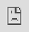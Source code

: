 ```yaml
---
layout: post
title:  "54 Small Business Ideas for Anyone Who Wants to Run Their Own Business"
date:   2021-10-23 11:02:58 +0200
categories: sales
image: /images/posts/small-business-ideas.jpg
shares: 1707
---
```


Airbnb Co-founder, Brian Chesky, said, "If we tried to think of a good idea, we wouldn’t have been able to think of a good idea. You just have to find the solution for a problem in your own life."

If you’re like Brian and you’ve already thought about a solution for a problem you encounter in your life — or you’re on the path to doing so — then starting a small business may be in your future. It may also be for you if you dream of clocking out of your nine-to-five job for the last time and becoming your own boss.

But while you might feel ready for a new venture and passionate about your idea, you might be looking for some direction.

Best Small Business Ideas
=======

Handyman
-----------

<img alt="Handyman website homepage picturing four images of handymen helping clients with tasks " src="https://blog.hubspot.com/hs-fs/hubfs/Google%20Drive%20Integration/53%20Small%20Business%20Ideas%20for%20Anyone%20Who%20Wants%20to%20Run%20Their%20Own%20Business-Mar-12-2021-12-15-26-38-AM.png?width=650&amp;name=53%20Small%20Business%20Ideas%20for%20Anyone%20Who%20Wants%20to%20Run%20Their%20Own%20Business-Mar-12-2021-12-15-26-38-AM.png" title="" width="650" style="margin-left: auto; margin-right: auto; display: block; width: 650px;" srcset="https://blog.hubspot.com/hs-fs/hubfs/Google%20Drive%20Integration/53%20Small%20Business%20Ideas%20for%20Anyone%20Who%20Wants%20to%20Run%20Their%20Own%20Business-Mar-12-2021-12-15-26-38-AM.png?width=325&amp;name=53%20Small%20Business%20Ideas%20for%20Anyone%20Who%20Wants%20to%20Run%20Their%20Own%20Business-Mar-12-2021-12-15-26-38-AM.png 325w, https://blog.hubspot.com/hs-fs/hubfs/Google%20Drive%20Integration/53%20Small%20Business%20Ideas%20for%20Anyone%20Who%20Wants%20to%20Run%20Their%20Own%20Business-Mar-12-2021-12-15-26-38-AM.png?width=650&amp;name=53%20Small%20Business%20Ideas%20for%20Anyone%20Who%20Wants%20to%20Run%20Their%20Own%20Business-Mar-12-2021-12-15-26-38-AM.png 650w, https://blog.hubspot.com/hs-fs/hubfs/Google%20Drive%20Integration/53%20Small%20Business%20Ideas%20for%20Anyone%20Who%20Wants%20to%20Run%20Their%20Own%20Business-Mar-12-2021-12-15-26-38-AM.png?width=975&amp;name=53%20Small%20Business%20Ideas%20for%20Anyone%20Who%20Wants%20to%20Run%20Their%20Own%20Business-Mar-12-2021-12-15-26-38-AM.png 975w, https://blog.hubspot.com/hs-fs/hubfs/Google%20Drive%20Integration/53%20Small%20Business%20Ideas%20for%20Anyone%20Who%20Wants%20to%20Run%20Their%20Own%20Business-Mar-12-2021-12-15-26-38-AM.png?width=1300&amp;name=53%20Small%20Business%20Ideas%20for%20Anyone%20Who%20Wants%20to%20Run%20Their%20Own%20Business-Mar-12-2021-12-15-26-38-AM.png 1300w, https://blog.hubspot.com/hs-fs/hubfs/Google%20Drive%20Integration/53%20Small%20Business%20Ideas%20for%20Anyone%20Who%20Wants%20to%20Run%20Their%20Own%20Business-Mar-12-2021-12-15-26-38-AM.png?width=1625&amp;name=53%20Small%20Business%20Ideas%20for%20Anyone%20Who%20Wants%20to%20Run%20Their%20Own%20Business-Mar-12-2021-12-15-26-38-AM.png 1625w, https://blog.hubspot.com/hs-fs/hubfs/Google%20Drive%20Integration/53%20Small%20Business%20Ideas%20for%20Anyone%20Who%20Wants%20to%20Run%20Their%20Own%20Business-Mar-12-2021-12-15-26-38-AM.png?width=1950&amp;name=53%20Small%20Business%20Ideas%20for%20Anyone%20Who%20Wants%20to%20Run%20Their%20Own%20Business-Mar-12-2021-12-15-26-38-AM.png 1950w" sizes="(max-width: 650px) 100vw, 650px">
Are you always fixing things around the house? Often on-call when friends need small projects completed? Create a website, conduct a competitive analysis to determine what your time and expertise are worth, and turn to the friends you’ve helped before for referrals.

Woodworker
-----------
Similarly, if you have a passion for crafting beautiful furniture or other home goods out of wood, that could be a small business niche for you. Get started by listing a few of your pieces on sites like Etsy. Once you build a following, consider starting a website, accepting custom orders, or expanding to refinishing work and upholstery.

Online Dating Consultant
-----------
Dating consultants usually charge for their time. They help people create successful online dating profiles, source possible matches from outside the typical online channels, and offer a level of personalization that a site like Tinder can’t. Think you’ve got a knack for the match? This might be the business for you.

Sewing and Alteration Specialist
-----------
<img alt="Small business sewing and alteration specialist measuring a person's chest for a suit" src="https://blog.hubspot.com/hs-fs/hubfs/Google%20Drive%20Integration/53%20Small%20Business%20Ideas%20for%20Anyone%20Who%20Wants%20to%20Run%20Their%20Own%20Business-3.png?width=650&amp;name=53%20Small%20Business%20Ideas%20for%20Anyone%20Who%20Wants%20to%20Run%20Their%20Own%20Business-3.png" title="" width="650" style="margin-left: auto; margin-right: auto; display: block; width: 650px;" srcset="https://blog.hubspot.com/hs-fs/hubfs/Google%20Drive%20Integration/53%20Small%20Business%20Ideas%20for%20Anyone%20Who%20Wants%20to%20Run%20Their%20Own%20Business-3.png?width=325&amp;name=53%20Small%20Business%20Ideas%20for%20Anyone%20Who%20Wants%20to%20Run%20Their%20Own%20Business-3.png 325w, https://blog.hubspot.com/hs-fs/hubfs/Google%20Drive%20Integration/53%20Small%20Business%20Ideas%20for%20Anyone%20Who%20Wants%20to%20Run%20Their%20Own%20Business-3.png?width=650&amp;name=53%20Small%20Business%20Ideas%20for%20Anyone%20Who%20Wants%20to%20Run%20Their%20Own%20Business-3.png 650w, https://blog.hubspot.com/hs-fs/hubfs/Google%20Drive%20Integration/53%20Small%20Business%20Ideas%20for%20Anyone%20Who%20Wants%20to%20Run%20Their%20Own%20Business-3.png?width=975&amp;name=53%20Small%20Business%20Ideas%20for%20Anyone%20Who%20Wants%20to%20Run%20Their%20Own%20Business-3.png 975w, https://blog.hubspot.com/hs-fs/hubfs/Google%20Drive%20Integration/53%20Small%20Business%20Ideas%20for%20Anyone%20Who%20Wants%20to%20Run%20Their%20Own%20Business-3.png?width=1300&amp;name=53%20Small%20Business%20Ideas%20for%20Anyone%20Who%20Wants%20to%20Run%20Their%20Own%20Business-3.png 1300w, https://blog.hubspot.com/hs-fs/hubfs/Google%20Drive%20Integration/53%20Small%20Business%20Ideas%20for%20Anyone%20Who%20Wants%20to%20Run%20Their%20Own%20Business-3.png?width=1625&amp;name=53%20Small%20Business%20Ideas%20for%20Anyone%20Who%20Wants%20to%20Run%20Their%20Own%20Business-3.png 1625w, https://blog.hubspot.com/hs-fs/hubfs/Google%20Drive%20Integration/53%20Small%20Business%20Ideas%20for%20Anyone%20Who%20Wants%20to%20Run%20Their%20Own%20Business-3.png?width=1950&amp;name=53%20Small%20Business%20Ideas%20for%20Anyone%20Who%20Wants%20to%20Run%20Their%20Own%20Business-3.png 1950w" sizes="(max-width: 650px) 100vw, 650px">
People will always need clothing hemmed and buttons mended — and you could be the person to do it. If you love sewing, start by offering simple services like those mentioned above and expand your repertoire to dressmaking and design as you build a customer base and demand.

Freelance Developer
-----------
From building websites for other small businesses to providing technical support for certain projects, quality web development is in high demand right now. As a web developer, you'll naturally have a technical skill set. Distill your knowledge and expertise so customers who don't have your experience are able to understand what it is you'll be helping them achieve.

To help with this, test your messaging on friends and family who don’t have a firm understanding of the work you do. If they’re able to summarize what you do, your messaging is likely effective among people outside of your industry.

Personal Trainer
-----------
Offer in-home consultations, personalized nutrition and exercise regimens, and community boot camps to get the word out. Don’t forget to populate an Instagram feed with inspirational quotes, free exercise videos, and yummy snack ideas as well — it’s a common way for fitness gurus to build their brands in our digital world.

If you choose to go this route, it’s OK to start small at first, then scale up. For instance, MOURfit is a personal training business in Indianapolis that started in a shared gym, then grew to a private gym that offers group fitness, personal training, and nutrition services.

Freelance Graphic Designer
-----------
Set your own hours, choose your projects, and build a portfolio and business you’re proud of. From website design to blog graphics and more, many companies seek out experienced graphic designers for support on a variety of projects.

If you’re just starting out with graphic design, try these eight tips and tricks that are ideal for beginners. If you’re more experienced but need to build your portfolio to attract clients, these prompts will get your creativity flowing in no time.

Life/ Career Coach
-----------
If you have experience navigating career, personal, and social transitions successfully, put it to good use as a life or career coach. Many of us are looking for guidance in our careers — and finding someone with the time to mentor us can be tough.

Life/ career coaches don’t come cheap, but they are able to offer clients the intense and hands-on training and advice they need to make serious moves in their personal and professional lives. After all, everyone needs some uplifting advice from time to time.

<img alt="Career Coach Nariah Broadus" src="https://blog.hubspot.com/hs-fs/hubfs/Google%20Drive%20Integration/53%20Small%20Business%20Ideas%20for%20Anyone%20Who%20Wants%20to%20Run%20Their%20Own%20Business.jpeg?width=650&amp;name=53%20Small%20Business%20Ideas%20for%20Anyone%20Who%20Wants%20to%20Run%20Their%20Own%20Business.jpeg" title="" width="650" style="margin-left: auto; margin-right: auto; display: block; width: 650px;" srcset="https://blog.hubspot.com/hs-fs/hubfs/Google%20Drive%20Integration/53%20Small%20Business%20Ideas%20for%20Anyone%20Who%20Wants%20to%20Run%20Their%20Own%20Business.jpeg?width=325&amp;name=53%20Small%20Business%20Ideas%20for%20Anyone%20Who%20Wants%20to%20Run%20Their%20Own%20Business.jpeg 325w, https://blog.hubspot.com/hs-fs/hubfs/Google%20Drive%20Integration/53%20Small%20Business%20Ideas%20for%20Anyone%20Who%20Wants%20to%20Run%20Their%20Own%20Business.jpeg?width=650&amp;name=53%20Small%20Business%20Ideas%20for%20Anyone%20Who%20Wants%20to%20Run%20Their%20Own%20Business.jpeg 650w, https://blog.hubspot.com/hs-fs/hubfs/Google%20Drive%20Integration/53%20Small%20Business%20Ideas%20for%20Anyone%20Who%20Wants%20to%20Run%20Their%20Own%20Business.jpeg?width=975&amp;name=53%20Small%20Business%20Ideas%20for%20Anyone%20Who%20Wants%20to%20Run%20Their%20Own%20Business.jpeg 975w, https://blog.hubspot.com/hs-fs/hubfs/Google%20Drive%20Integration/53%20Small%20Business%20Ideas%20for%20Anyone%20Who%20Wants%20to%20Run%20Their%20Own%20Business.jpeg?width=1300&amp;name=53%20Small%20Business%20Ideas%20for%20Anyone%20Who%20Wants%20to%20Run%20Their%20Own%20Business.jpeg 1300w, https://blog.hubspot.com/hs-fs/hubfs/Google%20Drive%20Integration/53%20Small%20Business%20Ideas%20for%20Anyone%20Who%20Wants%20to%20Run%20Their%20Own%20Business.jpeg?width=1625&amp;name=53%20Small%20Business%20Ideas%20for%20Anyone%20Who%20Wants%20to%20Run%20Their%20Own%20Business.jpeg 1625w, https://blog.hubspot.com/hs-fs/hubfs/Google%20Drive%20Integration/53%20Small%20Business%20Ideas%20for%20Anyone%20Who%20Wants%20to%20Run%20Their%20Own%20Business.jpeg?width=1950&amp;name=53%20Small%20Business%20Ideas%20for%20Anyone%20Who%20Wants%20to%20Run%20Their%20Own%20Business.jpeg 1950w" sizes="(max-width: 650px) 100vw, 650px">

Looking for inspiration? Nariah Broadus has dedicated more than 20 years to helping people create better working environments and navigate change successfully as a career and leadership coach. Check out her story for more inspiration to get started with this small business idea.

Resume Writer
-----------
Creating a resume, cover letter, and — when necessary — portfolio for a new job can be tough and time consuming. That’s why many people hire help. Assist clients with tailored resumes, beautifully edited cover letters, and carefully-crafted portfolios that make it impossible for employers to ignore.

Freelance Writer
-----------
If you have writing skills, there’s someone out there willing to pay you for them. Write blog posts, magazine articles, and website copy galore — just make sure you have a body of work built up to share with potential clients. Even if you create a few sample pieces to have on hand, they’ll help exhibit your work and attract new business.

Translator
-----------
Speak a foreign language? Start a translation service. Consider specializing in a specific genre of translation, like medical or financial translation, as you might be able to fill a niche need in your community.

Garden Designer
-----------
Many people have the willingness to do the dirty work in their backyards, but few have the know-how to complete the first part of this process — designing and planning the backyard space. Draw up the designs for your clients’ outdoor spaces and let them do the actual digging.

Ecommerce Store Owner
-----------
Do you create, collect, or curate anything special? Consider starting an ecommerce store and turning your hobby into a full-time job. Whether you need somewhere to sell all that pottery you’ve been making, or an excuse to search for the sports memorabilia you love tracking down, an ecommerce store can make it financially viable for you to pursue your passion.

Landscaper
-----------
Mowing, tree-trimming, and seasonal decor are all neighborhood needs. If you have or can acquire the equipment, a landscaping business can be a lucrative affair.

Videographer
-----------
Video production requires you to have invested in the equipment up front which can be quite expensive. But that’s also what makes your services so valuable. Make sure you have a reel of your work to share or create a website with several selections of your work available for interested viewers.

To learn more about the art of videography, check out The Ultimate Guide to Video Marketing.

Photographer
-----------
Start by conducting photo shoots for your family and friends. As you build a body of work, ask for referrals and reviews. Photography businesses often grow by word of mouth, so create a Facebook page where you can tag recent clients. Videos that you tag those clients in will show up in their friends’ newsfeeds where they can view your work. You can also ask them to leave reviews on your Facebook business page.

<iframe width="200" height="113" src="https://www.youtube.com/embed/i17KKweMtvQ?feature=oembed" frameborder="0" allow="accelerometer; autoplay; clipboard-write; encrypted-media; gyroscope; picture-in-picture" allowfullscreen="" style="position: absolute; top: 0px; left: 0px; width: 100%; height: 100%; border: none;" xml="lang" data-mce-src="https://www.youtube.com/embed/i17KKweMtvQ?feature=oembed" data-mce-style="position: absolute; top: 0px; left: 0px; width: 100%; height: 100%; border: none;"></iframe>

If you’re not sure where to start with freelance photography, take a look at Erica Clayton’s journey into the business. Her advice? Give yourself a firm deadline to turn a profit.

Travel Planner
-----------
The time of the travel agent might be passing, but people are still looking for those with a knack for more nontraditional travel coordination. If you always plan the perfect vacations complete with beautiful hotels, the ideal location, and a bevy of delicious restaurants lined up for every evening, consider advertising your services as a more modern approach to travel planning.

Car-detailing Specialist
-----------
The devil is in the details and you can be too. Car-detailing services that travel to the client are convenient for busy people who can’t find the time to run through the car wash. With this business, your clients only have to pay and the service will be done for them before they know it. Just make sure you have the flexibility, transportation, and equipment to take your business on the road.

Home Inspector
-----------
Working as a home inspector requires a certification and a great deal of expertise, but it can offer a flexible work schedule and stable income. Confirm the licensing requirements in your state before getting started with this type of small business. You’ll want to make sure you’re providing the best service to your clients by having all of your credentials in order.

House Cleaner
-----------
With a low barrier to entry, house cleaning can be a great way to start doing what you love — soon. Consider advertising to homes in your neighborhood and get more bang for your buck by earning a few small businesses as clients as well. They’ll usually bring in a higher paycheck for a similar amount of work.

Need some inspiration? This small business cleaning service grew virtually overnight on Instagram after their content went viral during the pandemic.

<img alt="Go Clean Co Instagram profile" src="https://blog.hubspot.com/hs-fs/hubfs/Google%20Drive%20Integration/53%20Small%20Business%20Ideas%20for%20Anyone%20Who%20Wants%20to%20Run%20Their%20Own%20Business.png?width=650&amp;name=53%20Small%20Business%20Ideas%20for%20Anyone%20Who%20Wants%20to%20Run%20Their%20Own%20Business.png" title="" width="650" style="width: 650px; margin-left: auto; margin-right: auto; display: block;" srcset="https://blog.hubspot.com/hs-fs/hubfs/Google%20Drive%20Integration/53%20Small%20Business%20Ideas%20for%20Anyone%20Who%20Wants%20to%20Run%20Their%20Own%20Business.png?width=325&amp;name=53%20Small%20Business%20Ideas%20for%20Anyone%20Who%20Wants%20to%20Run%20Their%20Own%20Business.png 325w, https://blog.hubspot.com/hs-fs/hubfs/Google%20Drive%20Integration/53%20Small%20Business%20Ideas%20for%20Anyone%20Who%20Wants%20to%20Run%20Their%20Own%20Business.png?width=650&amp;name=53%20Small%20Business%20Ideas%20for%20Anyone%20Who%20Wants%20to%20Run%20Their%20Own%20Business.png 650w, https://blog.hubspot.com/hs-fs/hubfs/Google%20Drive%20Integration/53%20Small%20Business%20Ideas%20for%20Anyone%20Who%20Wants%20to%20Run%20Their%20Own%20Business.png?width=975&amp;name=53%20Small%20Business%20Ideas%20for%20Anyone%20Who%20Wants%20to%20Run%20Their%20Own%20Business.png 975w, https://blog.hubspot.com/hs-fs/hubfs/Google%20Drive%20Integration/53%20Small%20Business%20Ideas%20for%20Anyone%20Who%20Wants%20to%20Run%20Their%20Own%20Business.png?width=1300&amp;name=53%20Small%20Business%20Ideas%20for%20Anyone%20Who%20Wants%20to%20Run%20Their%20Own%20Business.png 1300w, https://blog.hubspot.com/hs-fs/hubfs/Google%20Drive%20Integration/53%20Small%20Business%20Ideas%20for%20Anyone%20Who%20Wants%20to%20Run%20Their%20Own%20Business.png?width=1625&amp;name=53%20Small%20Business%20Ideas%20for%20Anyone%20Who%20Wants%20to%20Run%20Their%20Own%20Business.png 1625w, https://blog.hubspot.com/hs-fs/hubfs/Google%20Drive%20Integration/53%20Small%20Business%20Ideas%20for%20Anyone%20Who%20Wants%20to%20Run%20Their%20Own%20Business.png?width=1950&amp;name=53%20Small%20Business%20Ideas%20for%20Anyone%20Who%20Wants%20to%20Run%20Their%20Own%20Business.png 1950w" sizes="(max-width: 650px) 100vw, 650px">

Personal Chef
-----------
We all love to eat, but few of us have the time or energy to cook healthy, delicious meals. Advertise your services to local families and businesses alike. To save on start-up costs, consider scheduling certain groups of clients together — say, vegetarians — so you can cook larger quantities of the same dish.

<img alt="Four images with different food dishes including pasta, ceviche, and beef" src="https://blog.hubspot.com/hs-fs/hubfs/Google%20Drive%20Integration/53%20Small%20Business%20Ideas%20for%20Anyone%20Who%20Wants%20to%20Run%20Their%20Own%20Business-1.png?width=650&amp;name=53%20Small%20Business%20Ideas%20for%20Anyone%20Who%20Wants%20to%20Run%20Their%20Own%20Business-1.png" title="" width="650" style="margin-left: auto; margin-right: auto; display: block; width: 650px;" srcset="https://blog.hubspot.com/hs-fs/hubfs/Google%20Drive%20Integration/53%20Small%20Business%20Ideas%20for%20Anyone%20Who%20Wants%20to%20Run%20Their%20Own%20Business-1.png?width=325&amp;name=53%20Small%20Business%20Ideas%20for%20Anyone%20Who%20Wants%20to%20Run%20Their%20Own%20Business-1.png 325w, https://blog.hubspot.com/hs-fs/hubfs/Google%20Drive%20Integration/53%20Small%20Business%20Ideas%20for%20Anyone%20Who%20Wants%20to%20Run%20Their%20Own%20Business-1.png?width=650&amp;name=53%20Small%20Business%20Ideas%20for%20Anyone%20Who%20Wants%20to%20Run%20Their%20Own%20Business-1.png 650w, https://blog.hubspot.com/hs-fs/hubfs/Google%20Drive%20Integration/53%20Small%20Business%20Ideas%20for%20Anyone%20Who%20Wants%20to%20Run%20Their%20Own%20Business-1.png?width=975&amp;name=53%20Small%20Business%20Ideas%20for%20Anyone%20Who%20Wants%20to%20Run%20Their%20Own%20Business-1.png 975w, https://blog.hubspot.com/hs-fs/hubfs/Google%20Drive%20Integration/53%20Small%20Business%20Ideas%20for%20Anyone%20Who%20Wants%20to%20Run%20Their%20Own%20Business-1.png?width=1300&amp;name=53%20Small%20Business%20Ideas%20for%20Anyone%20Who%20Wants%20to%20Run%20Their%20Own%20Business-1.png 1300w, https://blog.hubspot.com/hs-fs/hubfs/Google%20Drive%20Integration/53%20Small%20Business%20Ideas%20for%20Anyone%20Who%20Wants%20to%20Run%20Their%20Own%20Business-1.png?width=1625&amp;name=53%20Small%20Business%20Ideas%20for%20Anyone%20Who%20Wants%20to%20Run%20Their%20Own%20Business-1.png 1625w, https://blog.hubspot.com/hs-fs/hubfs/Google%20Drive%20Integration/53%20Small%20Business%20Ideas%20for%20Anyone%20Who%20Wants%20to%20Run%20Their%20Own%20Business-1.png?width=1950&amp;name=53%20Small%20Business%20Ideas%20for%20Anyone%20Who%20Wants%20to%20Run%20Their%20Own%20Business-1.png 1950w" sizes="(max-width: 650px) 100vw, 650px">

Chef Paul’s mouth-watering dishes are available to clients across the country. His clientele niche consists of athletes, corporate businesses, and local gyms.

Property Manager
-----------
Many people maintain properties they don’t live in — often based in different cities or states. As a property manager, you can help a property owner ensure their home is being well taken care of, handle small fixes as they arise, and serve as a liaison to renters.

Packing Services Facilitator
-----------
Moving is always a pain, and many people hire the entire packing process out. Want to have a steady stream of clients? Partner with a local moving service who will refer new clients to you.

Massage Therapist
-----------
Soothe aching muscles and promote peace for your clients as a massage therapist. Look into training and certification courses in your city and state and invest in a portable bed to take on client visits.

Crafter
-----------
Creating novelties by hand is a fun and unique way to start a small business. Whether you make jewelry, knitted comfort items, or even custom wigs, there’s probably a market for your products. Tap into your audience with creative marketing on social media and search engine optimize your website for the unique products you make.

Bed and Breakfast Owner
-----------
This is another business venture that will require you to research the correct licensure from your state, but it will be well worth it to see your dreams come true. Consider what guests will be traveling to your area and create special packages and themed stays that coincide with their interests in your locale.

Interior Designer
-----------
Similar to landscape design — there are many people who have the ability to buy the furniture and home decor they need to fill their rooms, but few who know where to start. It might take some time to build a portfolio but documenting your projects and sharing them online can build a fanbase beyond your wildest dreams.

<img alt="Sandra Cavallo's instagram profile featuring her interior design work" src="https://blog.hubspot.com/hs-fs/hubfs/Google%20Drive%20Integration/53%20Small%20Business%20Ideas%20for%20Anyone%20Who%20Wants%20to%20Run%20Their%20Own%20Business-2.png?width=650&amp;name=53%20Small%20Business%20Ideas%20for%20Anyone%20Who%20Wants%20to%20Run%20Their%20Own%20Business-2.png" title="" width="650" loading="lazy" style="margin-left: auto; margin-right: auto; display: block; width: 650px;" srcset="https://blog.hubspot.com/hs-fs/hubfs/Google%20Drive%20Integration/53%20Small%20Business%20Ideas%20for%20Anyone%20Who%20Wants%20to%20Run%20Their%20Own%20Business-2.png?width=325&amp;name=53%20Small%20Business%20Ideas%20for%20Anyone%20Who%20Wants%20to%20Run%20Their%20Own%20Business-2.png 325w, https://blog.hubspot.com/hs-fs/hubfs/Google%20Drive%20Integration/53%20Small%20Business%20Ideas%20for%20Anyone%20Who%20Wants%20to%20Run%20Their%20Own%20Business-2.png?width=650&amp;name=53%20Small%20Business%20Ideas%20for%20Anyone%20Who%20Wants%20to%20Run%20Their%20Own%20Business-2.png 650w, https://blog.hubspot.com/hs-fs/hubfs/Google%20Drive%20Integration/53%20Small%20Business%20Ideas%20for%20Anyone%20Who%20Wants%20to%20Run%20Their%20Own%20Business-2.png?width=975&amp;name=53%20Small%20Business%20Ideas%20for%20Anyone%20Who%20Wants%20to%20Run%20Their%20Own%20Business-2.png 975w, https://blog.hubspot.com/hs-fs/hubfs/Google%20Drive%20Integration/53%20Small%20Business%20Ideas%20for%20Anyone%20Who%20Wants%20to%20Run%20Their%20Own%20Business-2.png?width=1300&amp;name=53%20Small%20Business%20Ideas%20for%20Anyone%20Who%20Wants%20to%20Run%20Their%20Own%20Business-2.png 1300w, https://blog.hubspot.com/hs-fs/hubfs/Google%20Drive%20Integration/53%20Small%20Business%20Ideas%20for%20Anyone%20Who%20Wants%20to%20Run%20Their%20Own%20Business-2.png?width=1625&amp;name=53%20Small%20Business%20Ideas%20for%20Anyone%20Who%20Wants%20to%20Run%20Their%20Own%20Business-2.png 1625w, https://blog.hubspot.com/hs-fs/hubfs/Google%20Drive%20Integration/53%20Small%20Business%20Ideas%20for%20Anyone%20Who%20Wants%20to%20Run%20Their%20Own%20Business-2.png?width=1950&amp;name=53%20Small%20Business%20Ideas%20for%20Anyone%20Who%20Wants%20to%20Run%20Their%20Own%20Business-2.png 1950w" sizes="(max-width: 650px) 100vw, 650px">

Need inspiration? Check out Sandra Cavallo’s interior design Instagram account.

Nonprofit Owner
-----------
If you dream of devoting your life to a cause you believe in, it might be time to start a nonprofit. You’ll need to incorporate your business and file for 501(c)(3) tax-exempt status — and then you’ll be required to meet ongoing standards of compliance, but the payoff is making a meaningful impact on a cause you believe in.

Tour Guide
-----------
Love the local history of your city or state? Consider becoming a tour guide. Sure, you’ll need to conduct plenty of research to be able to do the job well, but that’s half the fun. Set yourself apart by offering tours that speak to a specific niche of your community’s history.

Some tour guides, like the ones at Freedom Trail in Boston, offer historical walking tours of their town’s most haunted spots while others curate guided foodie tours for guests to get a true taste of the city.

Tutor
-----------
Whether you’re a math whiz, piano master, or Shakespeare aficionado, there’s someone out there who needs a little help in your area of expertise and is willing to pay for it. Advertise your services through local schools, community colleges, community centers, and even social media to get the word out and build a customer base.

Consultant
-----------
If you have significant experience in or knowledge of a specific subject, consider becoming a consultant. Perhaps you’re an expert at hiring practices, have a knack for SEO, or have led multiple sales teams to six-figure success. Identify your expertise and market yourself as a consultant and charge the going rate.

Clothing Boutique Owner
-----------
If you dream of building your own fashion empire, why not start with a local boutique? Build buzz with impressive window displays, inspiring social media accounts, and heavy community involvement.

Event Planner
-----------
You might choose to specialize in a specific type of event — like weddings or company meetings — or set yourself up as an event planner of all trades. If you’re highly organized, are detail-oriented, and have experience planning large events, it might be time others benefit from your skills.

Specialty Food Store Owner
-----------
<img alt="American Provisions website featuring images of their novelty items and their small business location" src="https://blog.hubspot.com/hs-fs/hubfs/Google%20Drive%20Integration/53%20Small%20Business%20Ideas%20for%20Anyone%20Who%20Wants%20to%20Run%20Their%20Own%20Business-4.png?width=650&amp;name=53%20Small%20Business%20Ideas%20for%20Anyone%20Who%20Wants%20to%20Run%20Their%20Own%20Business-4.png" title="" width="650" style="margin-left: auto; margin-right: auto; display: block; width: 650px;" srcset="https://blog.hubspot.com/hs-fs/hubfs/Google%20Drive%20Integration/53%20Small%20Business%20Ideas%20for%20Anyone%20Who%20Wants%20to%20Run%20Their%20Own%20Business-4.png?width=325&amp;name=53%20Small%20Business%20Ideas%20for%20Anyone%20Who%20Wants%20to%20Run%20Their%20Own%20Business-4.png 325w, https://blog.hubspot.com/hs-fs/hubfs/Google%20Drive%20Integration/53%20Small%20Business%20Ideas%20for%20Anyone%20Who%20Wants%20to%20Run%20Their%20Own%20Business-4.png?width=650&amp;name=53%20Small%20Business%20Ideas%20for%20Anyone%20Who%20Wants%20to%20Run%20Their%20Own%20Business-4.png 650w, https://blog.hubspot.com/hs-fs/hubfs/Google%20Drive%20Integration/53%20Small%20Business%20Ideas%20for%20Anyone%20Who%20Wants%20to%20Run%20Their%20Own%20Business-4.png?width=975&amp;name=53%20Small%20Business%20Ideas%20for%20Anyone%20Who%20Wants%20to%20Run%20Their%20Own%20Business-4.png 975w, https://blog.hubspot.com/hs-fs/hubfs/Google%20Drive%20Integration/53%20Small%20Business%20Ideas%20for%20Anyone%20Who%20Wants%20to%20Run%20Their%20Own%20Business-4.png?width=1300&amp;name=53%20Small%20Business%20Ideas%20for%20Anyone%20Who%20Wants%20to%20Run%20Their%20Own%20Business-4.png 1300w, https://blog.hubspot.com/hs-fs/hubfs/Google%20Drive%20Integration/53%20Small%20Business%20Ideas%20for%20Anyone%20Who%20Wants%20to%20Run%20Their%20Own%20Business-4.png?width=1625&amp;name=53%20Small%20Business%20Ideas%20for%20Anyone%20Who%20Wants%20to%20Run%20Their%20Own%20Business-4.png 1625w, https://blog.hubspot.com/hs-fs/hubfs/Google%20Drive%20Integration/53%20Small%20Business%20Ideas%20for%20Anyone%20Who%20Wants%20to%20Run%20Their%20Own%20Business-4.png?width=1950&amp;name=53%20Small%20Business%20Ideas%20for%20Anyone%20Who%20Wants%20to%20Run%20Their%20Own%20Business-4.png 1950w" sizes="(max-width: 650px) 100vw, 650px">

Gourmet foods, cheeses, sake, wine — you name a food, there’s a specialty food store out there for it. Put your passion for exotic olive oils to good use and open a store like American Provisions where you offer the kind of expertise and selection your audience couldn’t dream of getting from their local grocer.

Personal Assistant
-----------
Again, if you’re an organized, highly-detailed person, the life of a personal assistant might be for you. Don’t want to be tied to one office or person all day, every day? Consider becoming a virtual assistant, which allows you a more flexible work environment.

Food Truck Owner
-----------
Always dreamt of owning a restaurant but not quite ready to take the plunge? Test out your concepts with a food truck. It’s a great way to become familiar with food and restaurant licensing in your state, see what people like and don’t like, and build a ravenous following before ever opening or investing in a brick-and-mortar location.

Taco Nganas, a taco truck in Memphis, TN, started with one food truck and expanded to three, building a loyal customer base along the way.

Consignment Shop Owner
-----------
If you have an eye for style but don’t want to invest in the inventory of a brand-new boutique, consider going consignment. It will allow you to curate a collection of clothing that matches your goals and aesthetic, without the overhead of a boutique selling entirely new garments.

Caterer
-----------
If that personal chef gig is too restrictive for your schedule, consider catering instead. Pick your projects, work fewer but larger events, and hone in on your time management skills.

Gym owner
-----------
Kickboxing gyms, yoga studios, CrossFit, oh my! Turn your passion for fitness into a community for others by creating your own gym — start one from the ground up, become an affiliate, or open a franchise location.

Daycare Owner
-----------
Childcare continues to be in high demand. While nannies and nanny shares are popular right now, a good daycare is hard to find. Fill a need in your neighborhood by opening your own. And, as always, make sure you’re complying with your city and state’s zoning, licensure, insurance, and inspection requirements.

Boutique Agency Owner
-----------
What’s your specialty? Whether it’s marketing, social media, or PR, it might be time to start your own agency. Many other small businesses need this type of help but don’t have the resources or volume to necessitate a full-time position.

Consider building a small team and learn from other entrepreneurs who’ve successfully started their own agencies, like Duane Brown of Take Some Risk.

Coffee Shop Owner
-----------
Turn your caffeine addiction into something a little more lucrative. Opening a franchise or buying an existing shop are lower-risk entry points to the coffee game but they usually require a little more cash up front. Starting a shop from scratch requires a little more planning and a lot more work — but it also maximizes your earning potential in the future.

Moving Company
-----------
A truck, moving equipment, manpower, and the correct permits and insurance are the building blocks of starting your own moving company. Before you buy your first fleet of trucks, however, start small with a moving van and keep your costs low.

Still sound like too much of an initial investment? Consider offering packing services only, which have a much lower financial barrier to entry.

<img alt="International moving specialists website featuring a button to get a quote on an international move" src="https://blog.hubspot.com/hs-fs/hubfs/Google%20Drive%20Integration/53%20Small%20Business%20Ideas%20for%20Anyone%20Who%20Wants%20to%20Run%20Their%20Own%20Business-Mar-12-2021-12-15-26-75-AM.png?width=650&amp;name=53%20Small%20Business%20Ideas%20for%20Anyone%20Who%20Wants%20to%20Run%20Their%20Own%20Business-Mar-12-2021-12-15-26-75-AM.png" title="" width="650" style="margin-left: auto; margin-right: auto; display: block; width: 650px;" srcset="https://blog.hubspot.com/hs-fs/hubfs/Google%20Drive%20Integration/53%20Small%20Business%20Ideas%20for%20Anyone%20Who%20Wants%20to%20Run%20Their%20Own%20Business-Mar-12-2021-12-15-26-75-AM.png?width=325&amp;name=53%20Small%20Business%20Ideas%20for%20Anyone%20Who%20Wants%20to%20Run%20Their%20Own%20Business-Mar-12-2021-12-15-26-75-AM.png 325w, https://blog.hubspot.com/hs-fs/hubfs/Google%20Drive%20Integration/53%20Small%20Business%20Ideas%20for%20Anyone%20Who%20Wants%20to%20Run%20Their%20Own%20Business-Mar-12-2021-12-15-26-75-AM.png?width=650&amp;name=53%20Small%20Business%20Ideas%20for%20Anyone%20Who%20Wants%20to%20Run%20Their%20Own%20Business-Mar-12-2021-12-15-26-75-AM.png 650w, https://blog.hubspot.com/hs-fs/hubfs/Google%20Drive%20Integration/53%20Small%20Business%20Ideas%20for%20Anyone%20Who%20Wants%20to%20Run%20Their%20Own%20Business-Mar-12-2021-12-15-26-75-AM.png?width=975&amp;name=53%20Small%20Business%20Ideas%20for%20Anyone%20Who%20Wants%20to%20Run%20Their%20Own%20Business-Mar-12-2021-12-15-26-75-AM.png 975w, https://blog.hubspot.com/hs-fs/hubfs/Google%20Drive%20Integration/53%20Small%20Business%20Ideas%20for%20Anyone%20Who%20Wants%20to%20Run%20Their%20Own%20Business-Mar-12-2021-12-15-26-75-AM.png?width=1300&amp;name=53%20Small%20Business%20Ideas%20for%20Anyone%20Who%20Wants%20to%20Run%20Their%20Own%20Business-Mar-12-2021-12-15-26-75-AM.png 1300w, https://blog.hubspot.com/hs-fs/hubfs/Google%20Drive%20Integration/53%20Small%20Business%20Ideas%20for%20Anyone%20Who%20Wants%20to%20Run%20Their%20Own%20Business-Mar-12-2021-12-15-26-75-AM.png?width=1625&amp;name=53%20Small%20Business%20Ideas%20for%20Anyone%20Who%20Wants%20to%20Run%20Their%20Own%20Business-Mar-12-2021-12-15-26-75-AM.png 1625w, https://blog.hubspot.com/hs-fs/hubfs/Google%20Drive%20Integration/53%20Small%20Business%20Ideas%20for%20Anyone%20Who%20Wants%20to%20Run%20Their%20Own%20Business-Mar-12-2021-12-15-26-75-AM.png?width=1950&amp;name=53%20Small%20Business%20Ideas%20for%20Anyone%20Who%20Wants%20to%20Run%20Their%20Own%20Business-Mar-12-2021-12-15-26-75-AM.png 1950w" sizes="(max-width: 650px) 100vw, 650px">

You could even take a niche approach to the industry as Astro International has by offering international moving services.

Home Staging
-----------
If you have a flare for interior design, a staging service might serve as your creative outlet and professional calling. You can build a portfolio with little initial investment by staging homes using the owner’s existing furnishings and decor. Most stagers eventually build up an inventory of furniture as they become more established and network with area realtors.

Dog Walker, Groomer, or Trainer
-----------
Licensing and insurance will be the two most important factors in opening a dog walking, grooming, or training business, but your canine colleagues will surely make up for the initial red tape. To test the waters before jumping in, consider walking dogs through companies like Rover. Ready to run your own show? Consider a franchise like Dogtopia.

Home Business Ideas
=======
These home business ideas give you a few more business options that are either based at home or online.

Coding
-----------
Frontend, backend, and every type of code in between, this skill requires no in-person interaction with your clients. But one skill you’ll want to carry over from the in-person world for this type of business is active listening. It can be easy to zone out while building a product, but developing a connection with the client is just as important as developing the code for their website.

If you keep the client top of mind when you can’t be around physically, you can ensure that you’re meeting their development needs with your coding work.

Vending Machine Owner
-----------
Since 2015, the growth rate for vending machine businesses has increased 1.4%. Even as social distancing restrictions are still in place, this business can still be lucrative if you choose the right locations. High-traffic is key — places like hospitals, schools, and community centers are smart places to start placing your machines to generate enough revenue to cover cost and turn a profit.

Social Media Manager
-----------
Do you have a knack for social media? As a social media manager, you can use your skills to manage the social media accounts for companies and even individual people. Influencer marketing has become more common and many influencers rely on marketing agencies or employees to help them run their social channels.

Data Entry Clerk
-----------
Many businesses seek data entry clerks to help them enter information into their computer systems and spreadsheets. If you have strong computer and typing skills, this might be the business for you.

Audio or Video Editor
-----------
As of March 2021, there are 1.75 million podcasts available to listeners. For this reason, brands are turning to audio and visual content to connect with consumers. The catch is that many don't have the time to invest in the production of this content, or they don't have the skills to do it. Audio and video editors are in demand when it comes to producing quality content for hungry audiences.

Voiceover Artist
-----------
Speaking of podcasts and videos, many content creators recognize the value and level of professionalism that great voice talent can bring to a project. There are gigs out there for podcast intros/outros, narration for explainer videos, or even voice work for audio books.

Pet Sitter
-----------
Do you have a passion for pets? Consider becoming a pet sitter. While the pet's owners are away on vacation, either host their pet at your home or make visits to their home. Join a pet sitting service like Wag to get started.

Vacation Host
-----------
Have you ever used a home-sharing service instead of a hotel? You could make a living by hosting visitors in your own home or renting out a room. Consider becoming a host with companies like Airbnb.

Is your head buzzing with small business ideas yet? After all that brainstorming, you’ll need a practical plan to get started with your new small business.

Candy Seller
-----------
If you grew up in a close-knit, southern neighborhood, you're familiar with the "Candy Lady" around the neighborhood. This home business can be started by anyone who's trustworthy in the community. Aside from selling the most popular snacks, a candy seller can provide the neighborhood with fresh fruit and produce that may be harder to find if you live in a food desert.